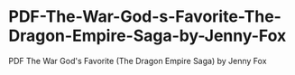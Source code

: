 # PDF-The-War-God-s-Favorite-The-Dragon-Empire-Saga-by-Jenny-Fox
PDF The War God's Favorite (The Dragon Empire Saga) by Jenny Fox
